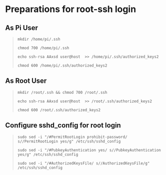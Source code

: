 # Preparations for root-ssh login

## As Pi User
> `mkdir /home/pi/.ssh`
> 
> `chmod 700 /home/pi/.ssh`
> 
> `echo ssh-rsa AAxsd user@host  >> /home/pi/.ssh/authorized_keys2`
> 
> `chmod 600 /home/pi/.ssh/authorized_keys2`



## As Root User
> `mkdir /root/.ssh && chmod 700 /root/.ssh`
> 
>  ` echo ssh-rsa AAxsd user@host  >> /root/.ssh/authorized_keys2 `
>  
>  `chmod 600 /root/.ssh/authorized_keys2`



## Configure sshd_config for root login
> `sudo sed -i "/#PermitRootLogin prohibit-password/ s//PermitRootLogin yes/g" /etc/ssh/sshd_config`
> 
> `sudo sed -i "/#PubkeyAuthentication yes/ s//PubkeyAuthentication yes/g" /etc/ssh/sshd_config`
> 
> `sudo sed -i "/#AuthorizedKeysFile/ s//AuthorizedKeysFile/g" /etc/ssh/sshd_config`


